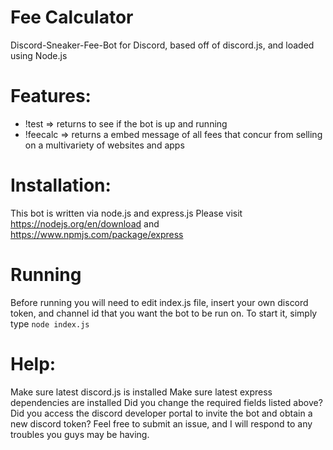 # Fee Calculator 

Discord-Sneaker-Fee-Bot for Discord, based off of discord.js, and loaded using Node.js

# Features:
- !test => returns to see if the bot is up and running
- !feecalc <price> => returns a embed message of all fees that concur from selling on a multivariety of websites and apps

# Installation:
This bot is written via node.js and express.js Please visit https://nodejs.org/en/download and https://www.npmjs.com/package/express

# Running
Before running you will need to edit index.js file, insert your own discord token, and channel id that you want the bot to be run on. 
To start it, simply type `node index.js` 

# Help:
Make sure latest discord.js is installed
Make sure latest express dependencies are installed
Did you change the required fields listed above?
Did you access the discord developer portal to invite the bot and obtain a new discord token?
Feel free to submit an issue, and I will respond to any troubles you guys may be having.


